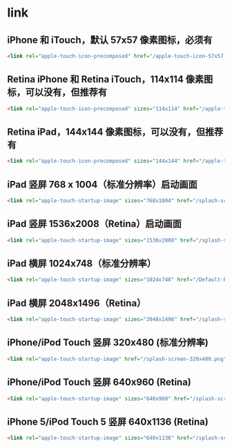 # link

## iPhone 和 iTouch，默认 57x57 像素图标，必须有

```html
<link rel="apple-touch-icon-precomposed" href="/apple-touch-icon-57x57-precomposed.png">
```

## Retina iPhone 和 Retina iTouch，114x114 像素图标，可以没有，但推荐有

```html
<link rel="apple-touch-icon-precomposed" sizes="114x114" href="/apple-touch-icon-114x114-precomposed.png">
```

## Retina iPad，144x144 像素图标，可以没有，但推荐有

```html
<link rel="apple-touch-icon-precomposed" sizes="144x144" href="/apple-touch-icon-144x144-precomposed.png">
```

## iPad 竖屏 768 x 1004（标准分辨率）启动画面

```html
<link rel="apple-touch-startup-image" sizes="768x1004" href="/splash-screen-768x1004.png">
```

## iPad 竖屏 1536x2008（Retina）启动画面

```html
<link rel="apple-touch-startup-image" sizes="1536x2008" href="/splash-screen-1536x2008.png">
```

## iPad 横屏 1024x748（标准分辨率）

```html
<link rel="apple-touch-startup-image" sizes="1024x748" href="/Default-Portrait-1024x748.png"/>
```

## iPad 横屏 2048x1496（Retina）

```html
<link rel="apple-touch-startup-image" sizes="2048x1496" href="/splash-screen-2048x1496.png"/>
```

## iPhone/iPod Touch 竖屏 320x480 (标准分辨率)

```html
<link rel="apple-touch-startup-image" href="/splash-screen-320x480.png"/>
```

## iPhone/iPod Touch 竖屏 640x960 (Retina)

```html
<link rel="apple-touch-startup-image" sizes="640x960" href="/splash-screen-640x960.png"/>
```

## iPhone 5/iPod Touch 5 竖屏 640x1136 (Retina)

```html
<link rel="apple-touch-startup-image" sizes="640x1136" href="/splash-screen-640x1136.png"/>
```

##